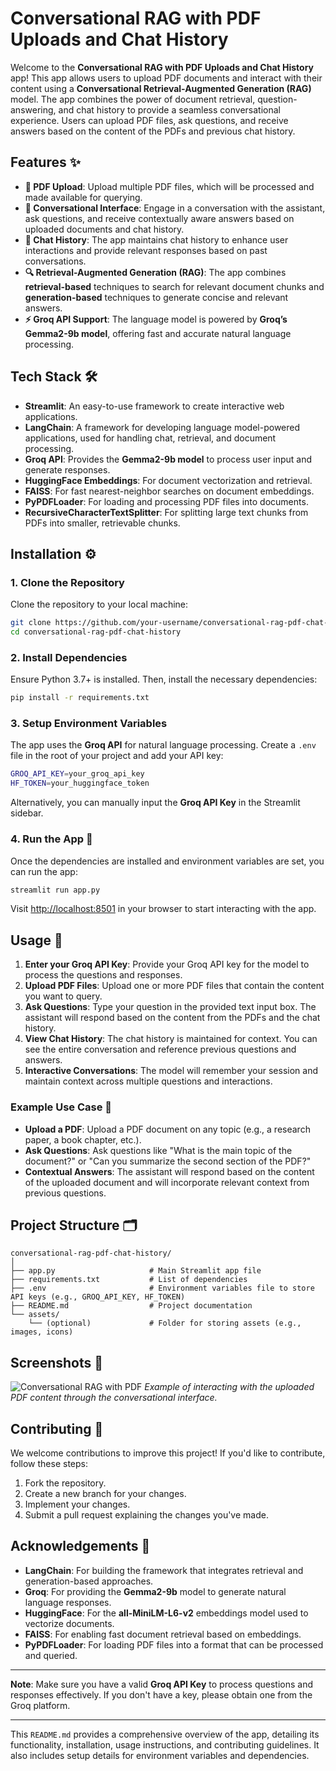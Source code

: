 # Conversational RAG with PDF Uploads and Chat History

Welcome to the **Conversational RAG with PDF Uploads and Chat History** app! This app allows users to upload PDF documents and interact with their content using a **Conversational Retrieval-Augmented Generation (RAG)** model. The app combines the power of document retrieval, question-answering, and chat history to provide a seamless conversational experience. Users can upload PDF files, ask questions, and receive answers based on the content of the PDFs and previous chat history.

## Features ✨

- **📄 PDF Upload**: Upload multiple PDF files, which will be processed and made available for querying.
- **💬 Conversational Interface**: Engage in a conversation with the assistant, ask questions, and receive contextually aware answers based on uploaded documents and chat history.
- **🔄 Chat History**: The app maintains chat history to enhance user interactions and provide relevant responses based on past conversations.
- **🔍 Retrieval-Augmented Generation (RAG)**: The app combines **retrieval-based** techniques to search for relevant document chunks and **generation-based** techniques to generate concise and relevant answers.
- **⚡ Groq API Support**: The language model is powered by **Groq’s Gemma2-9b model**, offering fast and accurate natural language processing.

## Tech Stack 🛠️

- **Streamlit**: An easy-to-use framework to create interactive web applications.
- **LangChain**: A framework for developing language model-powered applications, used for handling chat, retrieval, and document processing.
- **Groq API**: Provides the **Gemma2-9b model** to process user input and generate responses.
- **HuggingFace Embeddings**: For document vectorization and retrieval.
- **FAISS**: For fast nearest-neighbor searches on document embeddings.
- **PyPDFLoader**: For loading and processing PDF files into documents.
- **RecursiveCharacterTextSplitter**: For splitting large text chunks from PDFs into smaller, retrievable chunks.

## Installation ⚙️

### 1. Clone the Repository
Clone the repository to your local machine:
```bash
git clone https://github.com/your-username/conversational-rag-pdf-chat-history.git
cd conversational-rag-pdf-chat-history
```

### 2. Install Dependencies
Ensure Python 3.7+ is installed. Then, install the necessary dependencies:
```bash
pip install -r requirements.txt
```

### 3. Setup Environment Variables
The app uses the **Groq API** for natural language processing. Create a `.env` file in the root of your project and add your API key:
```bash
GROQ_API_KEY=your_groq_api_key
HF_TOKEN=your_huggingface_token
```

Alternatively, you can manually input the **Groq API Key** in the Streamlit sidebar.

### 4. Run the App 🚀
Once the dependencies are installed and environment variables are set, you can run the app:

```bash
streamlit run app.py
```

Visit [http://localhost:8501](http://localhost:8501) in your browser to start interacting with the app.

## Usage 📝

1. **Enter your Groq API Key**: Provide your Groq API key for the model to process the questions and responses.
2. **Upload PDF Files**: Upload one or more PDF files that contain the content you want to query.
3. **Ask Questions**: Type your question in the provided text input box. The assistant will respond based on the content from the PDFs and the chat history.
4. **View Chat History**: The chat history is maintained for context. You can see the entire conversation and reference previous questions and answers.
5. **Interactive Conversations**: The model will remember your session and maintain context across multiple questions and interactions.

### Example Use Case 💬
- **Upload a PDF**: Upload a PDF document on any topic (e.g., a research paper, a book chapter, etc.).
- **Ask Questions**: Ask questions like "What is the main topic of the document?" or "Can you summarize the second section of the PDF?"
- **Contextual Answers**: The assistant will respond based on the content of the uploaded document and will incorporate relevant context from previous questions.

## Project Structure 🗂️

```plaintext
conversational-rag-pdf-chat-history/
│
├── app.py                     # Main Streamlit app file
├── requirements.txt           # List of dependencies
├── .env                       # Environment variables file to store API keys (e.g., GROQ_API_KEY, HF_TOKEN)
├── README.md                  # Project documentation
└── assets/
    └── (optional)             # Folder for storing assets (e.g., images, icons)
```

## Screenshots 📸

![Conversational RAG with PDF](screenshots/chat_with_pdf.png)
*Example of interacting with the uploaded PDF content through the conversational interface.*

## Contributing 🤝

We welcome contributions to improve this project! If you'd like to contribute, follow these steps:

1. Fork the repository.
2. Create a new branch for your changes.
3. Implement your changes.
4. Submit a pull request explaining the changes you've made.

## Acknowledgements 🙏

- **LangChain**: For building the framework that integrates retrieval and generation-based approaches.
- **Groq**: For providing the **Gemma2-9b** model to generate natural language responses.
- **HuggingFace**: For the **all-MiniLM-L6-v2** embeddings model used to vectorize documents.
- **FAISS**: For enabling fast document retrieval based on embeddings.
- **PyPDFLoader**: For loading PDF files into a format that can be processed and queried.

---

**Note**: Make sure you have a valid **Groq API Key** to process questions and responses effectively. If you don't have a key, please obtain one from the Groq platform.

---

This `README.md` provides a comprehensive overview of the app, detailing its functionality, installation, usage instructions, and contributing guidelines. It also includes setup details for environment variables and dependencies.

